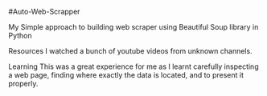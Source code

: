 #Auto-Web-Scrapper

My Simple approach to building web scraper using Beautiful Soup library in Python

Resources
I watched a bunch of youtube videos from unknown channels.

Learning
This was a great experience for me as I learnt carefully inspecting a web page, finding where exactly the data is located, and to present it properly.
